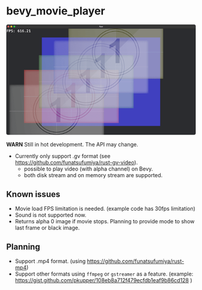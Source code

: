 # bevy_movie_player

![screenshot](./screenshot.png)

**WARN** Still in hot development. The API may change.

- Currently only support .gv format (see https://github.com/funatsufumiya/rust-gv-video).
    - possible to play video (with alpha channel) on Bevy.
    - both disk stream and on memory stream are supported.

## Known issues

- Movie load FPS limitation is needed. (example code has 30fps limitation)
- Sound is not supported now.
- Returns alpha 0 image if movie stops. Planning to provide mode to show last frame or black image.

## Planning

- Support .mp4 format. (using https://github.com/funatsufumiya/rust-mp4)
- Support other formats using `ffmpeg` or `gstreamer` as a feature. (example: 
https://gist.github.com/pkupper/108eb8a712f479ecfdb1eaf9b86cd128 )
